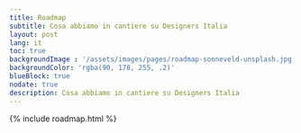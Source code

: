```yaml
---
title: Roadmap
subtitle: Cosa abbiamo in cantiere su Designers Italia
layout: post
lang: it
toc: true
backgroundImage : '/assets/images/pages/roadmap-sonneveld-unsplash.jpg'
backgroundColor: 'rgba(90, 178, 255, .2)'
blueBlock: true
nodate: true
description: Cosa abbiamo in cantiere su Designers Italia
---
```

{% include roadmap.html %}
